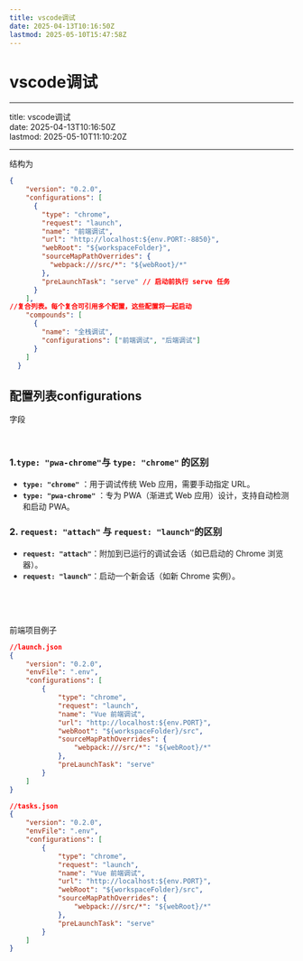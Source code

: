 ```yaml
---
title: vscode调试
date: 2025-04-13T10:16:50Z
lastmod: 2025-05-10T15:47:58Z
---
```


# vscode调试

---

title: vscode调试  
date: 2025-04-13T10:16:50Z  
lastmod: 2025-05-10T11:10:20Z

---

结构为

```json
{
    "version": "0.2.0",
    "configurations": [
      {
        "type": "chrome",
        "request": "launch",
        "name": "前端调试",
        "url": "http://localhost:${env.PORT:-8850}",
        "webRoot": "${workspaceFolder}",
        "sourceMapPathOverrides": {
          "webpack:///src/*": "${webRoot}/*"
        },
        "preLaunchTask": "serve" // 启动前执行 serve 任务
      }
    ],
//复合列表。每个复合可引用多个配置，这些配置将一起启动
    "compounds": [  
      {
        "name": "全栈调试",
        "configurations": ["前端调试", "后端调试"]
      }
    ]
  }
```

## 配置列表configurations

字段

‍

### 1.`type: "pwa-chrome"`​ 与 `type: "chrome"`​ 的区别

- ​**​`type: "chrome"`​**    ​：用于调试传统 Web 应用，需要手动指定 URL。
- ​**​`type: "pwa-chrome"`​**    ​：专为 PWA（渐进式 Web 应用）设计，支持自动检测和启动 PWA。

### 2. `request: "attach"`​ 与 `request: "launch"`​ 的区别

- ​**​`request: "attach"`​**    ​：附加到已运行的调试会话（如已启动的 Chrome 浏览器）。
- ​**​`request: "launch"`​**    ​：启动一个新会话（如新 Chrome 实例）。

‍

‍

前端项目例子

```json
//launch.json
{
    "version": "0.2.0",
    "envFile": ".env",
    "configurations": [
        {
            "type": "chrome",
            "request": "launch",
            "name": "Vue 前端调试",
            "url": "http://localhost:${env.PORT}",
            "webRoot": "${workspaceFolder}/src",
            "sourceMapPathOverrides": {
                "webpack:///src/*": "${webRoot}/*"
            },
            "preLaunchTask": "serve"
        }
    ]
}

//tasks.json
{
    "version": "0.2.0",
    "envFile": ".env",
    "configurations": [
        {
            "type": "chrome",
            "request": "launch",
            "name": "Vue 前端调试",
            "url": "http://localhost:${env.PORT}",
            "webRoot": "${workspaceFolder}/src",
            "sourceMapPathOverrides": {
                "webpack:///src/*": "${webRoot}/*"
            },
            "preLaunchTask": "serve"
        }
    ]
}

```
